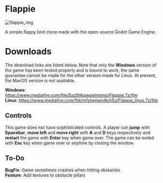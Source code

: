 # Flappie
![flappie_img](https://i.ibb.co/K05ddCW/fb.jpg)

A simple flappy bird clone made with the open-source Godot Game Engine.

# Downloads
The download links are listed below. Note that only the **Windows** version of the game has been tested properly and is bound to work, the same guarantee cannot be made for the other version made for Linux. At present, the MacOS version is not available.
 
**Windows**: https://www.mediafire.com/file/5xz5tlkpwpwhmmq/Flappie.7z/file \
**Linux**: https://www.mediafire.com/file/mfzhejixev8ch5u/Flappie_linux.7z/file

## Controls
This game does not have sophisticated controls. A player can **jump** with **Spacebar**, **move left** and **move right** with **A** and **D** keys respectively and **restart** the game with **Enter** key when game over. The game can be exited with **Esc** key when game over or anytime by closing the window.

## To-Do
**BugFix**: Game sometimes crashes when hitting obstacles. \
**Feature**: Add textures to obstacle pillars
